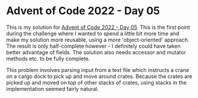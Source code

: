 # Advent of Code 2022 - Day 05
This is my solution for [Advent of Code 2022 - Day 05](https://adventofcode.com/2022/day/5). This is the first point during the challenge where I wanted to spend a little bit more time and make my solution more reusable, using a more 'object-oriented' approach. The result is only half-complete however - I definitely could have taken better advantage of fields. The solution also needs accessor and mutator methods etc. to be fully complete.

This problem involves parsing input from a text file which instructs a crane on a cargo dock to pick up and move around crates. Because the crates are picked up and moved on top of other stacks of crates, using stacks in the implementation seemed fairly natural.
